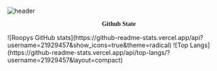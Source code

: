![header](https://capsule-render.vercel.app/api?type=waving&color=FFC0CB&height=300&section=header&text=Roopy%20Github&fontSize=90)

<p class="tit" style="font-family: 'Romanesco', cursive; text-align: center;"><b>Github State</b></p>
![Roopys GitHub stats](https://github-readme-stats.vercel.app/api?username=21929457&show_icons=true&theme=radical)
![Top Langs](https://github-readme-stats.vercel.app/api/top-langs/?username=21929457&layout=compact)

